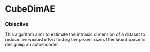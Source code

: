 # CubeDimAE


### Objective

This algorithm aims to estimate the intrinsic dimension of a dataset to reduce the wasted effort finding the proper size of the latent space in designing an autoencoder.

